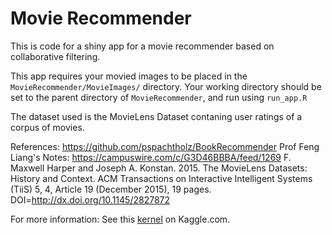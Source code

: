 # Movie Recommender 

This is code for a shiny app for a movie recommender based on collaborative filtering.

This app requires your movied images to be placed in the `MovieRecommender/MovieImages/` directory.
Your working directory should be set to the parent directory of `MovieRecommender`, and run using
`run_app.R`

The dataset used is the MovieLens Dataset contaning user ratings of a corpus of movies.

References:
https://github.com/pspachtholz/BookRecommender
Prof Feng Liang's Notes: https://campuswire.com/c/G3D46BBBA/feed/1269
F. Maxwell Harper and Joseph A. Konstan. 2015. The MovieLens Datasets: History
and Context. ACM Transactions on Interactive Intelligent Systems (TiiS) 5, 4,
Article 19 (December 2015), 19 pages. DOI=http://dx.doi.org/10.1145/2827872

For more information: See this [kernel](https://www.kaggle.com/philippsp/book-recommender-collaborative-filtering-shiny) on Kaggle.com.
